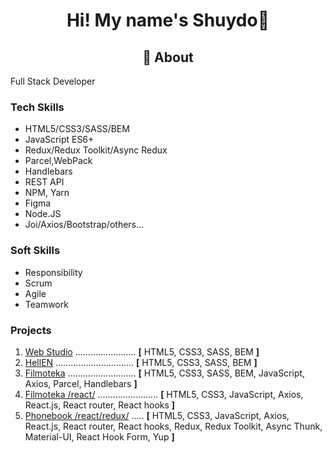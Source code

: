 <!--
**** is a ✨ _special_ ✨ repository because its `README.md` (this file) appears on your GitHub profile.
Here are some ideas to get you started:
- 🔭 I’m currently working on ...
- 🌱 I’m currently learning ...
- 👯 I’m looking to collaborate on ...
- 🤔 I’m looking for help with ...
- 💬 Ask me about ...
- 📫 How to reach me: ...
- 😄 Pronouns: ...
- ⚡ Fun fact: ...-->
<!-- <div align="center">
  <img src="https://komarev.com/ghpvc/?username=Shuydo&color=blue">
</div> -->
  
  <h1 align="center">Hi! My name's Shuydo👋</h2>
  <h2 align="center">💬 About</h2>
  <p>Full Stack Developer</p>
  
  <div>
    <h3>Tech Skills</h3>
    <ul>
      <li>
        <span class="sidebar-text">HTML5/CSS3/SASS/BEM</span>
      </li>
      <li>
        <span class="sidebar-text">JavaScript ES6+</span>
      </li>    
      <li>
        <span class="sidebar-text">Redux/Redux Toolkit/Async Redux</span>
      </li>
      <li>
        <span class="sidebar-text">Parcel,WebPack</span>
      </li>
      <li>
        <span class="sidebar-text">Handlebars</span>
      </li>    
      <li>
        <span class="sidebar-text">REST API</span>
      </li>
      <li>
        <span class="sidebar-text">NPM, Yarn </span>
      </li>
      <li>
        <span class="sidebar-text">Figma </span>
      </li>
      <li>
        <span class="sidebar-text">Node.JS</span>
      </li>
      <li>
        <span class="sidebar-text">Joi/Axios/Bootstrap/others...</span>
      </li>      
    </ul>
  </div>
  <div class="sidebar-container">
    <h3 class="sidebar-title">Soft Skills</h3>
    <ul>
      <li>
        <span class="sidebar-text">Responsibility</span>
      </li>    
      <li>
        <span class="sidebar-text">Scrum</span>
      </li>
      <li>
        <span class="sidebar-text">Agile</span>
      </li>    
      <li>
        <span class="sidebar-text">Teamwork</span>
      </li>
    </ul>
  </div>
  
  <div>
    <h3>Projects</h3>
    <ol>
      <li>
        <a
          target="blank"
          href="https://shuydo.github.io/goit-markup-hw-08/"
          >Web Studio</a
        >
        <span class="dots">........................</span>
        <span
          ><b>[</b> <span class="tech-name">HTML5, CSS3, SASS, BEM</span>
          <b>]</b></span
        >
      </li>
      <li>
        <a
          target="blank"
          href="https://maks1988-88-88.github.io/hellen/"
          >HellEN</a
        >
        <span class="dots">...............................</span>
        <span
          ><b>[</b>
          <span class="tech-name">HTML5, CSS3, SASS, BEM</span>
          <b>]</b></span
        >
      </li>
      <li>
        <a
          target="blank"
          href="https://maks1988-88-88.github.io/Filmoteka/"
          >Filmoteka</a
        >
        <span class="dots"></span>...........................<span>
        <span
          ><b>[</b>
          <span class="tech-name"
            >HTML5, CSS3, SASS, BEM, JavaScript, Axios, Parcel, Handlebars
          </span>
          <b>]</b></span
        >
      </li>
      <li>
        <a
          target="blank"
          href="https://shuydo-movies.netlify.app/"
          >Filmoteka /react/</a
        >
        <span class="dots">........................</span>
        <span
          ><b>[</b>
          <span class="tech-name"
            >HTML5, CSS3, JavaScript, Axios, React.js, React router, React
            hooks
          </span>
          <b>]</b></span
        >
      </li>    
      <li>
        <a
          target="blank"
          href="https://shuydo.github.io/goit-react-hw-08-phonebook/"
          >Phonebook /react/redux/</a
        >
        <span class="dots">.....</span>
        <span
          ><b>[</b>
          <span class="tech-name">
            HTML5, CSS3, JavaScript, Axios, React.js, React router, React hooks, Redux, Redux Toolkit, Async Thunk, Material-UI, React Hook Form, Yup
           </span>
          <b>]</b></span
        >
      </li>
    </ol>
  </div>
  
